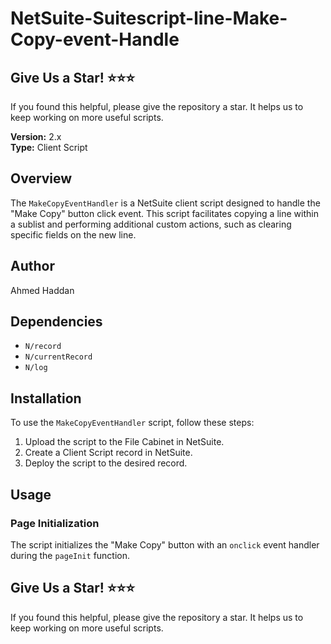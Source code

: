 # NetSuite-Suitescript-line-Make-Copy-event-Handle

## Give Us a Star! ⭐⭐⭐
If you found this helpful, please give the repository a star. It helps us to keep working on more useful scripts.


**Version:** 2.x  
**Type:** Client Script

## Overview

The `MakeCopyEventHandler` is a NetSuite client script designed to handle the "Make Copy" button click event. This script facilitates copying a line within a sublist and performing additional custom actions, such as clearing specific fields on the new line.

## Author

Ahmed Haddan

## Dependencies

- `N/record`
- `N/currentRecord`
- `N/log`

## Installation

To use the `MakeCopyEventHandler` script, follow these steps:

1. Upload the script to the File Cabinet in NetSuite.
2. Create a Client Script record in NetSuite.
3. Deploy the script to the desired record.

## Usage

### Page Initialization

The script initializes the "Make Copy" button with an `onclick` event handler during the `pageInit` function. 

## Give Us a Star! ⭐⭐⭐
If you found this helpful, please give the repository a star. It helps us to keep working on more useful scripts.
